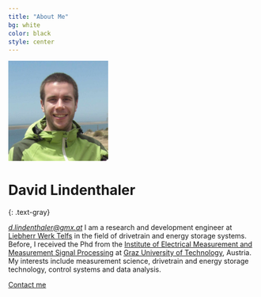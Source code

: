 ```yaml
---
title: "About Me"
bg: white
color: black
style: center
---
```


<img src="/img/CIMG2510.JPG" alt="David Lindenthaler" title="Me, (c) David Lindenthaler" style="width: 40%;" />

# David Lindenthaler
{: .text-gray}

*d.lindenthaler@gmx.at*
I am a research and development engineer at [Liebherr Werk Telfs](https://www.liebherr.com/de/aut/%C3%BCber-liebherr/liebherr-weltweit/%C3%B6sterreich/telfs/telfs.html) in the field of drivetrain and energy storage systems.
Before, I received the Phd  from the [Institute of Electrical Measurement and Measurement Signal Processing](https://www.tugraz.at/en/institutes/emt/home/) at [Graz University of Technology](https://www.tugraz.at/home/), Austria. 
My interests include measurement science, drivetrain and energy storage technology, control systems and data analysis.


<span id="forkongithub">
  <a href="mailto:d.lindenthaler@gmx.at" class="bg-blue">
    Contact me
  </a>
</span>

